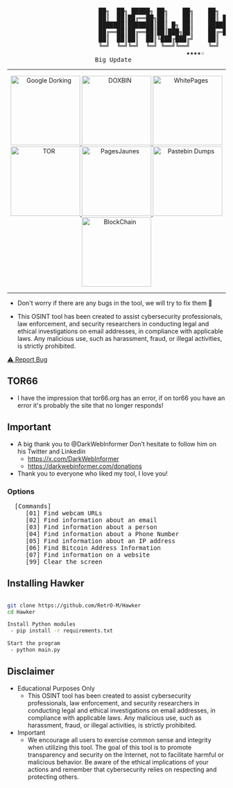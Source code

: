  <pre>
                         ██╗  ██╗ █████╗ ██╗    ██╗    ██╗  ██╗███████╗██████╗ 
                         ██║  ██║██╔══██╗██║    ██║    ██║ ██╔╝██╔════╝██╔══██╗
                         ███████║███████║██║ █╗ ██║    █████╔╝ █████╗  ██████╔╝
                         ██╔══██║██╔══██║██║███╗██║    ██╔═██╗ ██╔══╝  ██╔══██╗
                         ██║  ██║██║  ██║╚███╔███╔╝    ██║  ██╗███████╗██║  ██║
                         ╚═╝  ╚═╝╚═╝  ╚═╝ ╚══╝╚══╝     ╚═╝  ╚═╝╚══════╝╚═╝  ╚═╝
                                                 ★★★★☆
	 					Big Update
</pre>

---------------

<p align="center">
   <a href="https://github.com/RetrO-M/Hawker">
      <img src="https://upload.wikimedia.org/wikipedia/commons/archive/c/c1/20210618182605%21Google_%22G%22_logo.svg" width="160" title="Google Dorking">
      <img src="https://ia801501.us.archive.org/9/items/cdox_20221205/cdox.png" width="160" title="DOXBIN">
      <img src="https://upload.wikimedia.org/wikipedia/commons/0/02/Whitepages_logo.svg" width="160" title="WhitePages">
      <img src="https://upload.wikimedia.org/wikipedia/commons/thumb/1/15/Tor-logo-2011-flat.svg/langfr-1920px-Tor-logo-2011-flat.svg.png" width="160" title="TOR">
      <img src="https://scontent-ams4-1.xx.fbcdn.net/v/t39.30808-6/385038310_654408966794419_9159853851288758614_n.jpg?_nc_cat=101&ccb=1-7&_nc_sid=6ee11a&_nc_ohc=EBDD8F85iDUQ7kNvgEMVt1e&_nc_zt=23&_nc_ht=scontent-ams4-1.xx&_nc_gid=AmGkY18BGNrRr2rERVzde5o&oh=00_AYDJ7cuzbiMksa7hFzcyRuSltzhNDrptuLWFz3vGhgt30A&oe=675A1036" width="160" title="PagesJaunes">
      <img src="https://upload.wikimedia.org/wikipedia/en/3/35/Pastebin.com_logo.png" width="160" title="Pastebin Dumps">
      <img src="https://upload.wikimedia.org/wikipedia/commons/4/46/Bitcoin.svg" width="160" title="BlockChain">
   </a>
   <br>
</p>


-----------------

- Don't worry if there are any bugs in the tool, we will try to fix them 🔧

- This OSINT tool has been created to assist cybersecurity professionals, law enforcement, and security researchers in conducting legal and ethical investigations on email addresses, in compliance with applicable laws. Any malicious use, such as harassment, fraud, or illegal activities, is strictly prohibited.

<a href="https://github.com/RetrO-M/Hawker/issues">⚠️ Report Bug</a>

## TOR66

- I have the impression that tor66.org has an error, if on tor66 you have an error it's probably the site that no longer responds!

## Important

- A big thank you to @DarkWebInformer Don’t hesitate to follow him on his Twitter and Linkedin
  - https://x.com/DarkWebInformer
  - https://darkwebinformer.com/donations
- Thank you to everyone who liked my tool, I love you!

### Options
<pre>
  [Commands]
     [01] Find webcam URLs
     [02] Find information about an email
     [03] Find information about a person
     [04] Find information about a Phone Number
     [05] Find information about an IP address
     [06] Find Bitcoin Address Information
     [07] Find information on a website
     [99] Clear the screen</pre>

## Installing Hawker
```sh

git clone https://github.com/RetrO-M/Hawker
cd Hawker

Install Python modules 
 - pip install -r requirements.txt

Start the program
 - python main.py
```

## Disclaimer

- Educational Purposes Only
	- This OSINT tool has been created to assist cybersecurity professionals, law enforcement, and security researchers in conducting legal and ethical investigations on email addresses, in compliance with applicable laws. Any malicious use, such as harassment, fraud, or illegal activities, is strictly prohibited.
- Important
    - We encourage all users to exercise common sense and integrity when utilizing this tool. The goal of this tool is to promote transparency and security on the Internet, not to facilitate harmful or malicious behavior. Be aware of the ethical implications of your actions and remember that cybersecurity relies on respecting and protecting others.
